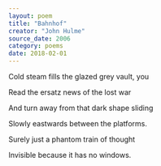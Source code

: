 ```yaml
---
layout: poem
title: "Bahnhof"
creator: "John Hulme"
source_date: 2006
category: poems
date: 2018-02-01
---
```


Cold steam fills the glazed grey vault, you

Read the ersatz news of the lost war

And turn away from that dark shape sliding

Slowly eastwards between the platforms.

Surely just a phantom train of thought

Invisible because it has no windows.
